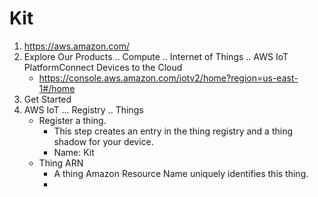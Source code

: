 # Kit

1. https://aws.amazon.com/
2. Explore Our Products .. Compute .. Internet of Things .. AWS IoT PlatformConnect Devices to the Cloud
   - https://console.aws.amazon.com/iotv2/home?region=us-east-1#/home
3. Get Started
4. AWS IoT ... Registry .. Things
   - Register a thing. 
     - This step creates an entry in the thing registry and a thing shadow for your device.
     - Name: Kit
   - Thing ARN
     - A thing Amazon Resource Name uniquely identifies this thing.
     - 

